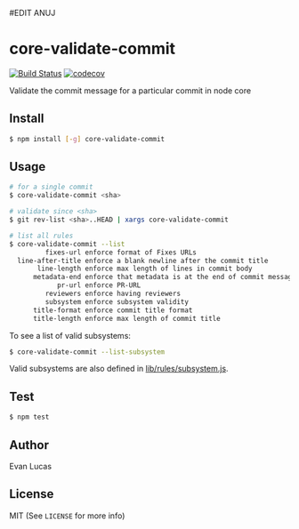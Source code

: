#EDIT ANUJ

# core-validate-commit

[![Build Status](https://github.com/nodejs/core-validate-commit/actions/workflows/node.js.yml/badge.svg)](https://github.com/nodejs/core-validate-commit/actions/workflows/node.js.yml)
[![codecov](https://img.shields.io/codecov/c/github/nodejs/core-validate-commit.svg?style=flat-square)](https://codecov.io/gh/nodejs/core-validate-commit)

Validate the commit message for a particular commit in node core

## Install

```bash
$ npm install [-g] core-validate-commit
```

## Usage

```bash
# for a single commit
$ core-validate-commit <sha>

# validate since <sha>
$ git rev-list <sha>..HEAD | xargs core-validate-commit

# list all rules
$ core-validate-commit --list
         fixes-url enforce format of Fixes URLs
  line-after-title enforce a blank newline after the commit title
       line-length enforce max length of lines in commit body
      metadata-end enforce that metadata is at the end of commit messages
            pr-url enforce PR-URL
         reviewers enforce having reviewers
         subsystem enforce subsystem validity
      title-format enforce commit title format
      title-length enforce max length of commit title
```

To see a list of valid subsystems:
```bash
$ core-validate-commit --list-subsystem
```

Valid subsystems are also defined in [lib/rules/subsystem.js](./lib/rules/subsystem.js).

## Test

```bash
$ npm test
```

## Author

Evan Lucas

## License

MIT (See `LICENSE` for more info)
